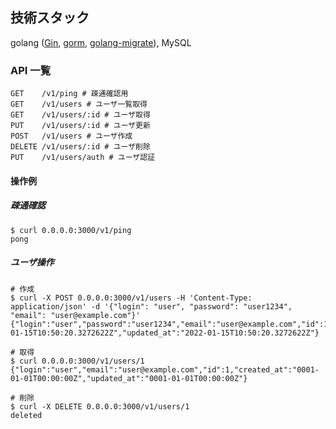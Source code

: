 ## 技術スタック
golang ([Gin](https://github.com/gin-gonic/gin), [gorm](https://github.com/go-gorm/gorm), [golang-migrate](https://github.com/golang-migrate/migrate)), MySQL

### API 一覧

```
GET    /v1/ping # 疎通確認用
GET    /v1/users # ユーザ一覧取得
GET    /v1/users/:id # ユーザ取得
PUT    /v1/users/:id # ユーザ更新
POST   /v1/users # ユーザ作成
DELETE /v1/users/:id # ユーザ削除
PUT    /v1/users/auth # ユーザ認証
```

#### 操作例

##### 疎通確認
```
$ curl 0.0.0.0:3000/v1/ping 
pong
```

##### ユーザ操作
```
# 作成
$ curl -X POST 0.0.0.0:3000/v1/users -H 'Content-Type: application/json' -d '{"login": "user", "password": "user1234", "email": "user@example.com"}'
{"login":"user","password":"user1234","email":"user@example.com","id":1,"created_at":"2022-01-15T10:50:20.3272622Z","updated_at":"2022-01-15T10:50:20.3272622Z"}

# 取得
$ curl 0.0.0.0:3000/v1/users/1
{"login":"user","email":"user@example.com","id":1,"created_at":"0001-01-01T00:00:00Z","updated_at":"0001-01-01T00:00:00Z"}

# 削除
$ curl -X DELETE 0.0.0.0:3000/v1/users/1
deleted
```
